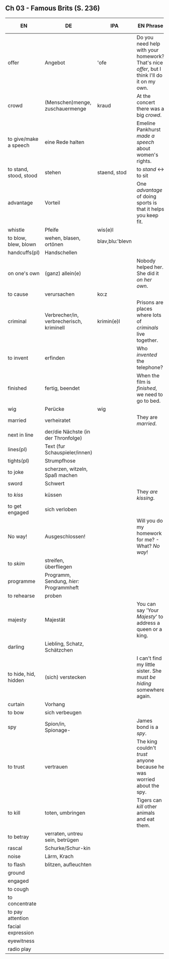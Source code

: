 ## Ch 03 - Famous Brits (S. 236)

| EN                     | DE                                       | IPA             | EN Phrase                                                                                      | DE Satz |
|------------------------|------------------------------------------|-----------------|------------------------------------------------------------------------------------------------|---------|
| offer                  | Angebot                                  | 'ofe            | Do you need help with your homework?<br>That's nice *offer*, but I think I'll do it on my own. |         | 
| crowd                  | (Menschen)menge, zuschauermenge          | kraud           | At the concert there was a big *crowd*.                                                        |         |
| to give/make a speech  | eine Rede halten                         |                 | Emeline Pankhurst *made a speech* about women's rights.                                        |         |
| to stand, stood, stood | stehen                                   | staend, stod    | to *stand* <-> to sit                                                                          |         |
| advantage              | Vorteil                                  |                 | One *advantage* of doing sports is that it helps you keep fit.                                 |         |
| whistle                | Pfeife                                   | wis(e)l         |                                                                                                |         |
| to blow, blew, blown   | wehen, blasen, ortönen                   | blav,blu:'blevn |                                                                                                |         |
| handcuffs(pl)          | Handschellen                             |                 |                                                                                                |         |
| on one's own           | (ganz) allein(e)                         |                 | Nobody helped her. She did it *on her own*.                                                    |         |
| to cause               | verursachen                              | ko:z            |                                                                                                |         |
| criminal               | Verbrecher/in, verbrecherisch, kriminell | krimin(e)l      | Prisons are places where lots of *criminals* live together.                                    |         |
| to invent              | erfinden                                 |                 | Who *invented* the telephone?                                                                  |         |
| finished               | fertig, beendet                          |                 | When the film is *finished*, we need to go to bed.                                             |         |
| wig                    | Perücke                                  | wig             |                                                                                                |         |
| married                | verheiratet                              |                 | They are *married*.                                                                            |         |
| next in line           | der/die Nächste (in der Thronfolge)      |                 |                                                                                                |         |
| lines(pl)              | Text (fur Schauspieler/innen)            |                 |                                                                                                |         |
| tights(pl)             | Strumpfhose                              |                 |                                                                                                |         |
| to joke                | scherzen, witzeln, Spaß machen           |                 |                                                                                                |         |
| sword                  | Schwert                                  |                 |                                                                                                |         |
| to *kiss*              | küssen                                   |                 | They *are kissing*.                                                                            |         |
| to get engaged         | sich verloben                            |                 |                                                                                                |         |
| No way!                | Ausgeschlossen!                          |                 | Will you do my homework for me? - What? *No way*!                                              |         |    
| to *skim*              | streifen, überfliegen                    |                 |                                                                                                |         |    
| programme              | Programm, Sendung, _hier:_ Programmheft  |                 |                                                                                                |         |    
| to rehearse            | proben                                   |                 |                                                                                                |         |    
| majesty                | Majestät                                 |                 | You can say 'Your *Majesty*' to address a queen or a king.                                     |         |    
| darling                | Liebling, Schatz, Schätzchen             |                 |                                                                                                |         |    
| to hide, hid, hidden   | (sich) verstecken                        |                 | I can't find my little sister. She must *be hiding* somewhere again.                           |         |    
| curtain                | Vorhang                                  |                 |                                                                                                |         |    
| to bow                 | sich verbeugen                           |                 |                                                                                                |         |    
| spy                    | Spion/in, Spionage-                      |                 | James bond is a *spy*.                                                                         |         |    
| to trust               | vertrauen                                |                 | The king couldn't *trust* anyone because he was worried about the spy.                         |         |    
| to kill                | toten, umbringen                         |                 | Tigers can *kill* other animals and eat them.                                                  |         |    
| to betray              | verraten, untreu sein, betrügen          |                 |                                                                                                |         |    
| rascal                 | Schurke/Schur-kin                        |                 |                                                                                                |         |    
| noise                  | Lärm, Krach                              |                 |                                                                                                |         |    
| to flash               | blitzen, aufleuchten                     |                 |                                                                                                |         |    
| ground                 |                                          |                 |                                                                                                |         |    
| engaged                |                                          |                 |                                                                                                |         |    
| to cough               |                                          |                 |                                                                                                |         |    
| to concentrate         |                                          |                 |                                                                                                |         |    
| to pay attention       |                                          |                 |                                                                                                |         |    
| facial expression      |                                          |                 |                                                                                                |         |    
| eyewitness             |                                          |                 |                                                                                                |         |    
| radio play             |                                          |                 |                                                                                                |         |    
